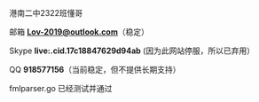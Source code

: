港南二中2322班懂哥


邮箱 <strong>Lov-2019@outlook.com</strong>（稳定）

Skype <strong>live:.cid.17c18847629d94ab</strong> (因为此网站停服，所以已弃用）

QQ <strong>918577156</strong>（当前稳定，但不提供长期支持）
<!---
lov2019/lov2019 is a ✨ special ✨ repository because its `README.md` (this file) appears on your GitHub profile.
You can click the Preview link to take a look at your changes.
--->
fmlparser.go 已经测试并通过
